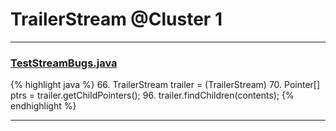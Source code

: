 # TrailerStream @Cluster 1

***

### [TestStreamBugs.java](https://searchcode.com/codesearch/view/97397248/)
{% highlight java %}
66. TrailerStream trailer = (TrailerStream)
70. Pointer[] ptrs = trailer.getChildPointers();
96. trailer.findChildren(contents);
{% endhighlight %}

***


